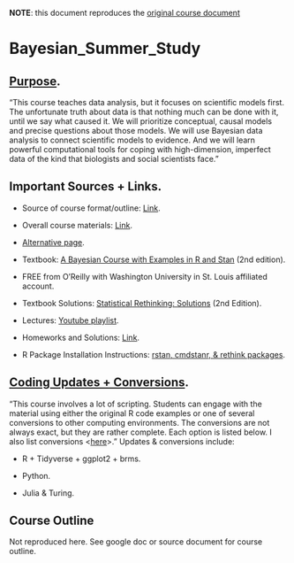 **NOTE**: this document reproduces the [original course document](https://docs.google.com/document/d/1-kfc8ezSkhfLzRhBoSPFdNrpI6pBYLpFPfKUR1pcDxk/edit#)

# Bayesian_Summer_Study

## [Purpose](https://github.com/rmcelreath/stat_rethinking_2022/blob/main/README.md#purpose).

“This course teaches data analysis, but it focuses on scientific models first. The unfortunate truth about data is that nothing much can be done with it, until we say what caused it. We will prioritize conceptual, causal models and precise questions about those models. We will use Bayesian data analysis to connect scientific models to evidence. And we will learn powerful computational tools for coping with high-dimension, imperfect data of the kind that biologists and social scientists face.”

## Important Sources + Links.

* Source of course format/outline: [Link](https://github.com/rmcelreath/stat_rethinking_2022/blob/main/README.md#calendar--topical-outline).

* Overall course materials: [Link](https://github.com/rmcelreath/stat_rethinking_2022).

+ [Alternative page](https://xcelab.net/rm/statistical-rethinking/).

* Textbook: [A Bayesian Course with Examples in R and Stan](https://sr2-solutions.wjakethompson.com/) (2nd edition).

+ FREE from O’Reilly with Washington University in St. Louis affiliated account.

* Textbook Solutions: [Statistical Rethinking: Solutions](https://sr2-solutions.wjakethompson.com/) (2nd Edition).

* Lectures: [Youtube playlist](https://www.youtube.com/playlist?list=PLDcUM9US4XdMROZ57-OIRtIK0aOynbgZN).

* Homeworks and Solutions: [Link](https://github.com/rmcelreath/stat_rethinking_2022/tree/main/homework).

* R Package Installation Instructions: [rstan, cmdstanr, & rethink packages](https://github.com/rmcelreath/rethinking/#installation).

## [Coding Updates + Conversions](https://github.com/rmcelreath/stat_rethinking_2022/blob/main/README.md#coding).

“This course involves a lot of scripting. Students can engage with the material using either the original R code examples or one of several conversions to other computing environments. The conversions are not always exact, but they are rather complete. Each option is listed below. I also list conversions <[here](https://xcelab.net/rm/statistical-rethinking/)>.” Updates & conversions include:

* R + Tidyverse + ggplot2 + brms.

* Python.

* Julia & Turing.

## Course Outline

Not reproduced here. See google doc or source document for course outline.
